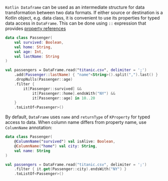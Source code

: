 [//]: # (title: KProperties API)

<!---IMPORT org.jetbrains.kotlinx.dataframe.samples.api.ApiLevels-->

`Kotlin Dataframe` can be used as an intermediate structure for data transformation between two data formats. If either source or destination is a Kotlin object, e.g. data class, it is convenient to use its properties for typed data access in `DataFrame`.
This can be done using `::` expression that provides [property references](https://kotlinlang.org/api/latest/jvm/stdlib/kotlin.reflect/-k-property/)

<!---FUN kproperties1-->

```kotlin
data class Passenger(
    val survived: Boolean,
    val home: String,
    val age: Int,
    val lastName: String
)

val passengers = DataFrame.read("titanic.csv", delimiter = ';')
    .add(Passenger::lastName) { "name"<String>().split(",").last() }
    .dropNulls(Passenger::age)
    .filter {
        it[Passenger::survived] &&
            it[Passenger::home].endsWith("NY") &&
            it[Passenger::age] in 10..20
    }
    .toListOf<Passenger>()
```

<!---END-->

By default, `DataFrame` uses `name` and `returnType` of `KProperty` for typed access to data. When column name differs from property name, use `ColumnName` annotation:  

<!---FUN kproperties2-->

```kotlin
data class Passenger(
    @ColumnName("survived") val isAlive: Boolean,
    @ColumnName("home") val city: String,
    val name: String
)

val passengers = DataFrame.read("titanic.csv", delimiter = ';')
    .filter { it.get(Passenger::city).endsWith("NY") }
    .toListOf<Passenger>()
```

<!---END-->
